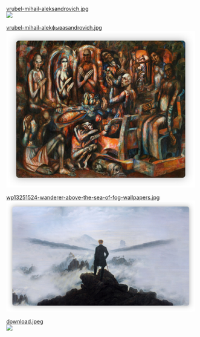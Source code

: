 [vrubel-mihail-aleksandrovich.jpg](https://github.com/alchemmist/dotfiles/blob/main/wallpapers/art/vrubel-mihail-aleksandrovich.jpg)<br>
<img src="/media/wlp-preview/art/vrubel-mihail-aleksandrovich.png" width="500">

[vrubel-mihail-alekфываsandrovich.jpg](https://github.com/alchemmist/dotfiles/blob/main/wallpapers/art/vrubel-mihail-alekфываsandrovich.jpg)<br>
<img src="/media/wlp-preview/art/vrubel-mihail-alekфываsandrovich.png" width="500">

[wp13251524-wanderer-above-the-sea-of-fog-wallpapers.jpg](https://github.com/alchemmist/dotfiles/blob/main/wallpapers/art/wp13251524-wanderer-above-the-sea-of-fog-wallpapers.jpg)<br>
<img src="/media/wlp-preview/art/wp13251524-wanderer-above-the-sea-of-fog-wallpapers.png" width="500">

[download.jpeg](https://github.com/alchemmist/dotfiles/blob/main/wallpapers/art/download.jpeg)<br>
<img src="/media/wlp-preview/art/download.png" width="500">

